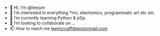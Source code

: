 - 👋 Hi, I’m @leejum
- 👀 I’m interested in everything *nix, electronics, programmatic art etc etc.
- 🌱 I’m currently learning Python & p5js
- 💞️ I’m looking to collaborate on ...
- 📫 How to reach me leejmccaff@protonmail.com

<!---
leejum/leejum is a ✨ special ✨ repository because its `README.md` (this file) appears on your GitHub profile.
You can click the Preview link to take a look at your changes.
--->

